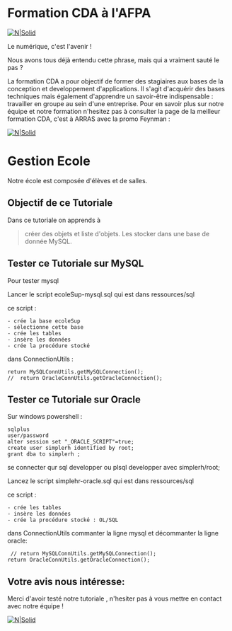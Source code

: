 # Formation CDA à l'AFPA
[![N|Solid](https://www.afpa.fr/image/layout_set_logo?img_id=34521924&t=1611326573313)](https://sites.google.com/view/promotionfeynman)

Le numérique, c'est l'avenir !

Nous avons tous déjà entendu cette phrase, mais qui a vraiment sauté le pas ?

La formation CDA a pour objectif de former  des stagiaires  aux bases de la conception et developpement d'applications. 
Il s'agit d'acquérir des bases techniques mais également d'apprendre un savoir-être indispensable : 
travailler en groupe au sein d'une entreprise.
 Pour en savoir plus sur notre équipe et notre formation n'hesitez pas à consulter la page de la meilleur formation CDA, c'est à ARRAS avec la promo Feynman :
 
 [![N|Solid](https://www.afpa.fr/image/layout_set_logo?img_id=34521924&t=1611326573313)](https://sites.google.com/view/promotionfeynman)

 
# Gestion Ecole

Notre école est composée d'élèves et de salles.
 
## Objectif de ce Tutoriale
Dans ce tutoriale on apprends à 
> créer des objets et liste d'objets.
> Les stocker dans une base de donnée MySQL.
## Tester ce Tutoriale sur MySQL
Pour tester mysql 

Lancer le script ecoleSup-mysql.sql qui est dans ressources/sql

ce script :

	- crée la base ecoleSup
	- sélectionne cette base 
	- crée les tables 
	- insère les données
	- crée la procédure stocké

dans ConnectionUtils :

    return MySQLConnUtils.getMySQLConnection();
    //	return OracleConnUtils.getOracleConnection();

## Tester ce Tutoriale sur Oracle

 Sur windows powershell :
 
	sqlplus
	user/password
	alter session set "_ORACLE_SCRIPT"=true;
	create user simplerh identified by root;
	grant dba to simplerh ;

se connecter qur sql developper ou plsql developper avec simplerh/root;

Lancez le script simplehr-oracle.sql qui est dans ressources/sql 

ce script :

	- crée les tables 
	- insère les données
	- crée la procédure stocké : OL/SQL

dans ConnectionUtils commanter la ligne mysql et décommanter la ligne oracle:

     // return MySQLConnUtils.getMySQLConnection();
   	return OracleConnUtils.getOracleConnection();

## Votre avis nous intéresse:

Merci d'avoir testé notre tutoriale , n'hesiter pas à vous mettre en contact avec notre équipe !

 [![N|Solid](https://www.afpa.fr/image/layout_set_logo?img_id=34521924&t=1611326573313)](https://sites.google.com/view/promotionfeynman)
